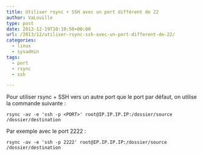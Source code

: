 ```yaml
---
title: Utiliser rsync + SSH avec un port différent de 22
author: VaLouille
type: post
date: 2013-12-19T10:10:50+00:00
url: /2013/12/utiliser-rsync-ssh-avec-un-port-different-de-22/
categories:
  - linux
  - sysadmin
tags:
  - port
  - rsync
  - ssh

---
```

Pour utiliser rsync + SSH vers un autre port que le port par défaut, on utilise la commande suivante :

```
rsync -av -e 'ssh -p <PORT>' root@IP.IP.IP.IP:/dossier/source /dossier/destination
```

Par exemple avec le port 2222 :

```
rsync -av -e 'ssh -p 2222' root@IP.IP.IP.IP:/dossier/source /dossier/destination
```

